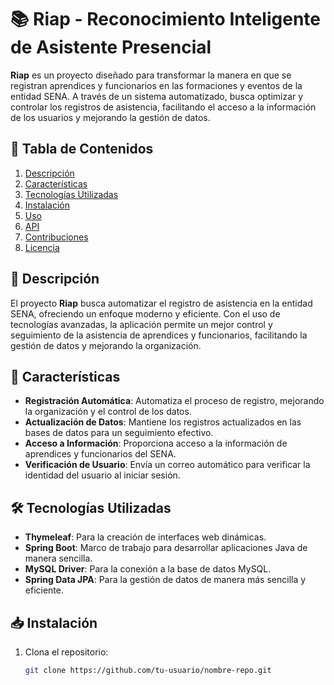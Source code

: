 # 📚 Riap - Reconocimiento Inteligente de Asistente Presencial

**Riap** es un proyecto diseñado para transformar la manera en que se registran aprendices y funcionarios en las formaciones y eventos de la entidad SENA. A través de un sistema automatizado, busca optimizar y controlar los registros de asistencia, facilitando el acceso a la información de los usuarios y mejorando la gestión de datos.

## 📑 Tabla de Contenidos

1. [Descripción](#descripción)
2. [Características](#características)
3. [Tecnologías Utilizadas](#tecnologías-utilizadas)
4. [Instalación](#instalación)
5. [Uso](#uso)
6. [API](#api)
7. [Contribuciones](#contribuciones)
8. [Licencia](#licencia)

## 📝 Descripción

El proyecto **Riap** busca automatizar el registro de asistencia en la entidad SENA, ofreciendo un enfoque moderno y eficiente. Con el uso de tecnologías avanzadas, la aplicación permite un mejor control y seguimiento de la asistencia de aprendices y funcionarios, facilitando la gestión de datos y mejorando la organización.

## 🚀 Características

- **Registración Automática**: Automatiza el proceso de registro, mejorando la organización y el control de los datos.
- **Actualización de Datos**: Mantiene los registros actualizados en las bases de datos para un seguimiento efectivo.
- **Acceso a Información**: Proporciona acceso a la información de aprendices y funcionarios del SENA.
- **Verificación de Usuario**: Envía un correo automático para verificar la identidad del usuario al iniciar sesión.

## 🛠️ Tecnologías Utilizadas

- **Thymeleaf**: Para la creación de interfaces web dinámicas.
- **Spring Boot**: Marco de trabajo para desarrollar aplicaciones Java de manera sencilla.
- **MySQL Driver**: Para la conexión a la base de datos MySQL.
- **Spring Data JPA**: Para la gestión de datos de manera más sencilla y eficiente.

## 📥 Instalación

1. Clona el repositorio:
   ```bash
   git clone https://github.com/tu-usuario/nombre-repo.git
 


